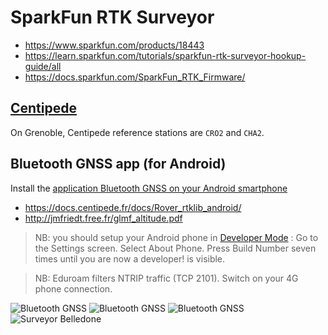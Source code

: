 # SparkFun RTK Surveyor

* https://www.sparkfun.com/products/18443
* https://learn.sparkfun.com/tutorials/sparkfun-rtk-surveyor-hookup-guide/all
* https://docs.sparkfun.com/SparkFun_RTK_Firmware/

## [Centipede](https://docs.centipede.fr/)
On Grenoble, Centipede reference stations are `CRO2` and `CHA2`.

## Bluetooth GNSS app (for Android)

Install the [application Bluetooth GNSS on your Android smartphone](https://play.google.com/store/apps/details?id=com.clearevo.bluetooth_gnss)

* https://docs.centipede.fr/docs/Rover_rtklib_android/
* http://jmfriedt.free.fr/glmf_altitude.pdf


> NB: you should setup your Android phone in [Developer Mode](https://developer.android.com/studio/debug/dev-options?hl=fr) : Go to the Settings screen. Select About Phone. Press Build Number seven times until you are now a developer! is visible.

> NB: Eduroam filters NTRIP traffic (TCP 2101). Switch on your 4G phone connection.

![Bluetooth GNSS](bluetooth_gnss-01.png)
![Bluetooth GNSS](bluetooth_gnss-03.png)
![Bluetooth GNSS](bluetooth_gnss-02.png)
![Surveyor Belledone](surveyor-01.jpg)



